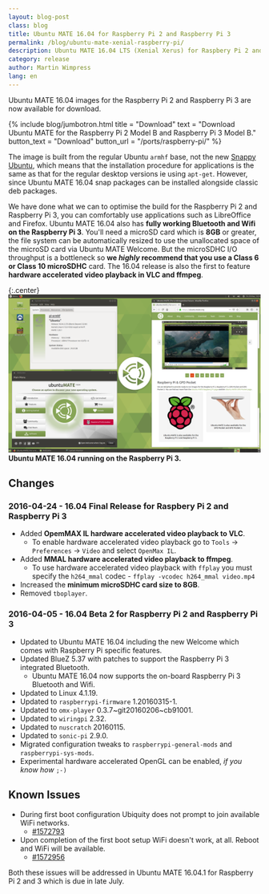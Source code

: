 ```yaml
---
layout: blog-post
class: blog
title: Ubuntu MATE 16.04 for Raspberry Pi 2 and Raspberry Pi 3
permalink: /blog/ubuntu-mate-xenial-raspberry-pi/
description: Ubuntu MATE 16.04 LTS (Xenial Xerus) for Raspbery Pi 2 and Raspberry Pi 3.
category: release
author: Martin Wimpress
lang: en
---
```


Ubuntu MATE 16.04 images for the Raspberry Pi 2 and Raspberry Pi 3 are
now available for download.

{% include blog/jumbotron.html
    title = "Download"
    text = "Download Ubuntu MATE for the Raspberry Pi 2 Model B and Raspberry Pi 3 Model B."
    button_text = "Download"
    button_url = "/ports/raspberry-pi/"
%}

The image is built from the regular Ubuntu `armhf` base, not the new
[Snappy Ubuntu](https://ubuntu.com/core), which means
that the installation procedure for applications is the same as that for
the regular desktop versions ie using `apt-get`. However, since
Ubuntu MATE 16.04 snap packages can be installed alongside classic deb
packages.

We have done what we can to optimise the build for the Raspberry Pi 2 and
Raspberry Pi 3, you can comfortably use applications such as LibreOffice and
Firefox. Ubuntu MATE 16.04 also has **fully working Bluetooth and Wifi on the
Raspberry Pi 3**. You'll need a microSD card which is **8GB** or greater, the
file system can be automatically resized to use the unallocated space of the
microSD card via Ubuntu MATE Welcome. But the microSDHC I/O throughput is a
bottleneck so **we *highly* recommend that you use a Class 6 or Class 10
microSDHC** card. The 16.04 release is also the first to feature **hardware
accelerated video playback in VLC and ffmpeg**.

{:.center}
![Ubuntu MATE 16.04 running on the Raspberry Pi 3](/images/blog/Screenshots/09_raspberrypi.png)
**Ubuntu MATE 16.04 running on the Raspberry Pi 3.**

## Changes

### 2016-04-24 - 16.04 Final Release for Raspbery Pi 2 and Raspberry Pi 3

  * Added **OpemMAX IL hardware accelerated video playback to VLC**.
    * To enable hardware accelerated video playback go to `Tools` -> `Preferences` -> `Video` and select `OpenMax IL`.
  * Added **MMAL hardware accelerated video playback to ffmpeg**.
    * To use hardware accelerated video playback with `ffplay` you must specify the `h264_mmal` codec - `ffplay -vcodec h264_mmal video.mp4`
  * Increased the **minimum microSDHC card size to 8GB**.
  * Removed `tboplayer`.

### 2016-04-05 - 16.04 Beta 2 for Raspberry Pi 2 and Raspberry Pi 3

  * Updated to Ubuntu MATE 16.04 including the new Welcome which comes with Raspberry Pi specific features.
  * Updated BlueZ 5.37 with patches to support the Raspberry Pi 3 integrated Bluetooth.
    * Ubuntu MATE 16.04 now supports the on-board Raspberry Pi 3 Bluetooth and Wifi.
  * Updated to Linux 4.1.19.
  * Updated to `raspberrypi-firmware` 1.20160315-1.
  * Updated to `omx-player` 0.3.7~git20160206~cb91001.
  * Updated to `wiringpi` 2.32.
  * Updated to `nuscratch` 20160115.
  * Updated to `sonic-pi` 2.9.0.
  * Migrated configuration tweaks to `raspberrypi-general-mods` and `raspberrypi-sys-mods`.
  * Experimental hardware accelerated OpenGL can be enabled, *if you know how* `;-)`

## Known Issues

  * During first boot configuration Ubiquity does not prompt to join available WiFi networks.
    * [#1572793](https://bugs.launchpad.net/bugs/1572793)
  * Upon completion of the first boot setup WiFi doesn't work, at all. Reboot and WiFi will be available.
    * [#1572956](https://bugs.launchpad.net/bugs/1572956)

Both these issues will be addressed in Ubuntu MATE 16.04.1 for Raspberry Pi 2
and 3 which is due in late July.
